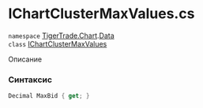
# IChartClusterMaxValues.cs
`namespace` [TigerTrade.Chart](../../../../TigerTrade.Chart.md).[Data](../../../../TigerTrade.Chart/Data.md)  
    `class` [IChartClusterMaxValues](../../IChartClusterMaxValues.cs.md)

Описание

### Синтаксис
```csharp
Decimal MaxBid { get; }
```

